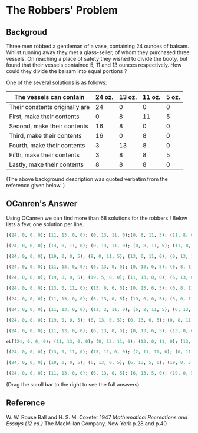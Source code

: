 # The Robbers' Problem

## Backgroud 

Three men robbed a gentleman of a vase, containing 24 ounces of balsam.
Whilst running away they met a glass-seller, of whom they purchased three
vessels. On reaching a place of safety they wished to divide the booty, but
found that their vessels contained 5, 11 and 13 ounces respectively. How
could they divide the balsam into equal portions ?


One of the several solutions is as follows:

The vessels can contain        | 24 oz. | 13 oz. |  11 oz. | 5 oz.
---                            | ---    | ---    | ---     | ---
Their constents originally are | 24     | 0      |  0      | 0
First, make their contents     | 0      | 8      | 11      | 5
Second, make their contents    | 16     | 8      |  0      | 0
Third, make their contents     | 16     | 0      | 8       | 0
Fourth, make their contents    | 3      | 13     | 8       | 0
Fifth, make their contents     | 3      | 8      | 8       | 5
Lastly, make their contents    | 8      | 8      | 8       | 0

(The above background description was quoted verbatim from the reference given below. )

## OCanren's Answer

Using OCanren we can find more than 68 solutions for the robbers ! Below lists a few, one solution per line.

```ocaml
[(24, 0, 0, 0); (11, 13, 0, 0); (0, 13, 11, 0);(0, 8, 11, 5); (11, 8, 0, 5); (16, 8, 0, 0); (16, 0, 8, 0); (3, 13, 8, 0); (3, 8, 8, 5); (8, 8, 8, 0)]

[(24, 0, 0, 0); (13, 0, 11, 0); (0, 13, 11, 0); (0, 8, 11, 5); (11, 8, 0, 5); (16, 8, 0, 0); (16, 0, 8, 0); (3, 13, 8, 0); (3, 8, 8, 5); (8, 8, 8, 0)]

[(24, 0, 0, 0); (19, 0, 0, 5); (8, 0, 11, 5); (13, 0, 11, 0); (0, 13, 11, 0); (0, 8, 11, 5); (11, 8, 0, 5); (16, 8, 0, 0); (16, 0, 8, 0); (3, 13, 8, 0); (3, 8, 8, 5); (8, 8, 8, 0)]

[(24, 0, 0, 0); (11, 13, 0, 0); (6, 13, 0, 5); (0, 13, 6, 5); (0, 8, 11, 5); (11, 8, 0, 5); (16, 8, 0, 0); (16, 0, 8, 0); (3, 13, 8, 0); (3, 8, 8, 5); (8, 8, 8, 0)]

[(24, 0, 0, 0); (19, 0, 0, 5); (19, 5, 0, 0); (11, 13, 0, 0); (6, 13, 0, 5); (0, 13, 6, 5); (0, 8, 11, 5); (11, 8, 0, 5); (16, 8, 0, 0); (16, 0, 8, 0); (3, 13, 8, 0); (3, 8, 8, 5); (8, 8, 8, 0)]

[(24, 0, 0, 0); (13, 0, 11, 0); (13, 0, 6, 5); (0, 13, 6, 5); (0, 8, 11, 5); (11, 8, 0, 5); (16, 8, 0, 0); (16, 0, 8, 0); (3, 13, 8, 0); (3, 8, 8, 5); (8, 8, 8, 0)]

[(24, 0, 0, 0); (11, 13, 0, 0); (6, 13, 0, 5); (19, 0, 0, 5); (8, 0, 11, 5); (13, 0, 11, 0); (0, 13, 11, 0); (0, 8, 11, 5); (11, 8, 0, 5); (16, 8, 0, 0); (16, 0, 8, 0); (3, 13, 8, 0); (3, 8, 8, 5); (8, 8, 8, 0)]

[(24, 0, 0, 0); (11, 13, 0, 0); (11, 2, 11, 0); (6, 2, 11, 5); (6, 13, 0, 5); (0, 13, 6, 5); (0, 8, 11, 5); (11, 8, 0, 5); (16, 8, 0, 0); (16, 0, 8, 0); (3, 13, 8, 0); (3, 8, 8, 5); (8, 8, 8, 0)]

[(24, 0, 0, 0); (19, 0, 0, 5); (6, 13, 0, 5); (0, 13, 6, 5); (0, 8, 11, 5); (11, 8, 0, 5); (16, 8, 0, 0); (16, 0, 8, 0); (3, 13, 8, 0); (3, 8, 8, 5); (8, 8, 8, 0)]

[(24, 0, 0, 0); (11, 13, 0, 0); (6, 13, 0, 5); (0, 13, 6, 5); (13, 0, 6, 5); (13, 0, 11, 0); (0, 13, 11, 0); (0, 8, 11, 5); (11, 8, 0, 5); (16, 8, 0, 0); (16, 0, 8, 0); (3, 13, 8, 0); (3, 8, 8, 5); (8, 8, 8, 0)]

eL[(24, 0, 0, 0); (11, 13, 0, 0); (0, 13, 11, 0); (13, 0, 11, 0); (13, 0, 6, 5); (0, 13, 6, 5); (0, 8, 11, 5); (11, 8, 0, 5); (16, 8, 0, 0); (16, 0, 8, 0); (3, 13, 8, 0); (3, 8, 8, 5); (8, 8, 8, 0)]

[(24, 0, 0, 0); (13, 0, 11, 0); (13, 11, 0, 0); (2, 11, 11, 0); (0, 11, 11, 2); (0, 8, 11, 5); (11, 8, 0, 5); (16, 8, 0, 0); (16, 0, 8, 0); (3, 13, 8, 0); (3, 8, 8, 5); (8, 8, 8, 0)]

[(24, 0, 0, 0); (19, 0, 0, 5); (6, 13, 0, 5); (6, 13, 5, 0); (19, 0, 5, 0); (13, 0, 11, 0); (13, 0, 6, 5); (0, 13, 6, 5); (0, 8, 11, 5); (11, 8, 0, 5); (16, 8, 0, 0); (16, 0, 8, 0); (3, 13, 8, 0); (3, 8, 8, 5); (8, 8, 8, 0)]

[(24, 0, 0, 0); (11, 13, 0, 0); (6, 13, 0, 5); (6, 13, 5, 0); (19, 0, 5, 0); (13, 0, 11, 0); (13, 0, 6, 5); (0, 13, 6, 5); (0, 8, 11, 5); (11, 8, 0, 5); (16, 8, 0, 0); (16, 0, 8, 0); (3, 13, 8, 0); (3, 8, 8, 5); (8, 8, 8, 0)]
```
(Drag the scroll bar to the right to see the full answers)

## Reference



W. W. Rouse Ball and H. S. M. Coxeter 1947 
 _Mathematical Recreations and Essays (12 ed.)_
 The MacMillan Company, New York  p.28 and p.40